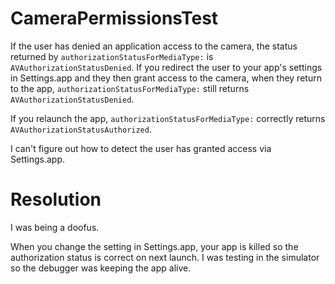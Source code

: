 CameraPermissionsTest
=====================

If the user has denied an application access to the camera, the status returned by ```authorizationStatusForMediaType:``` is ```AVAuthorizationStatusDenied```. If you redirect the user to your app's settings in Settings.app and they then grant access to the camera, when they return to the app, ```authorizationStatusForMediaType:``` still returns ```AVAuthorizationStatusDenied```.

If you relaunch the app, ```authorizationStatusForMediaType:``` correctly returns ```AVAuthorizationStatusAuthorized```.

I can't figure out how to detect the user has granted access via Settings.app.


Resolution
==========

I was being a doofus.

When you change the setting in Settings.app, your app is killed so the authorization status is correct on next launch. I was testing in the simulator so the debugger was keeping the app alive.
